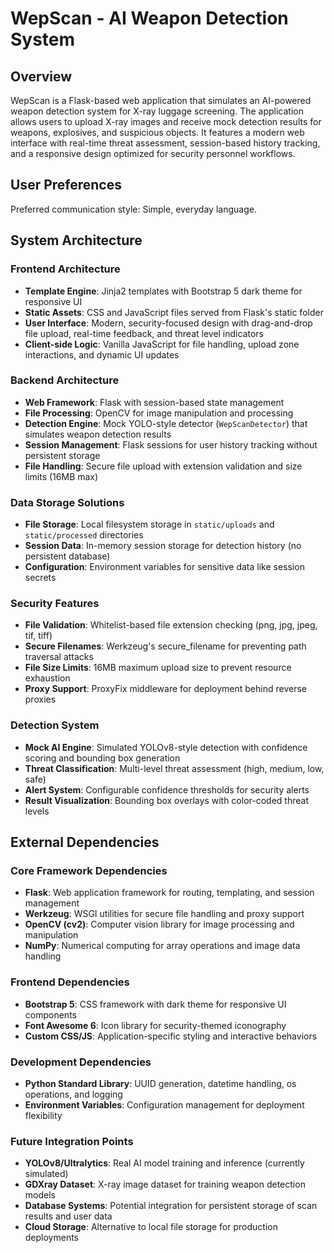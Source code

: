 # WepScan - AI Weapon Detection System

## Overview

WepScan is a Flask-based web application that simulates an AI-powered weapon detection system for X-ray luggage screening. The application allows users to upload X-ray images and receive mock detection results for weapons, explosives, and suspicious objects. It features a modern web interface with real-time threat assessment, session-based history tracking, and a responsive design optimized for security personnel workflows.

## User Preferences

Preferred communication style: Simple, everyday language.

## System Architecture

### Frontend Architecture
- **Template Engine**: Jinja2 templates with Bootstrap 5 dark theme for responsive UI
- **Static Assets**: CSS and JavaScript files served from Flask's static folder
- **User Interface**: Modern, security-focused design with drag-and-drop file upload, real-time feedback, and threat level indicators
- **Client-side Logic**: Vanilla JavaScript for file handling, upload zone interactions, and dynamic UI updates

### Backend Architecture
- **Web Framework**: Flask with session-based state management
- **File Processing**: OpenCV for image manipulation and processing
- **Detection Engine**: Mock YOLO-style detector (`WepScanDetector`) that simulates weapon detection results
- **Session Management**: Flask sessions for user history tracking without persistent storage
- **File Handling**: Secure file upload with extension validation and size limits (16MB max)

### Data Storage Solutions
- **File Storage**: Local filesystem storage in `static/uploads` and `static/processed` directories
- **Session Data**: In-memory session storage for detection history (no persistent database)
- **Configuration**: Environment variables for sensitive data like session secrets

### Security Features
- **File Validation**: Whitelist-based file extension checking (png, jpg, jpeg, tif, tiff)
- **Secure Filenames**: Werkzeug's secure_filename for preventing path traversal attacks
- **File Size Limits**: 16MB maximum upload size to prevent resource exhaustion
- **Proxy Support**: ProxyFix middleware for deployment behind reverse proxies

### Detection System
- **Mock AI Engine**: Simulated YOLOv8-style detection with confidence scoring and bounding box generation
- **Threat Classification**: Multi-level threat assessment (high, medium, low, safe)
- **Alert System**: Configurable confidence thresholds for security alerts
- **Result Visualization**: Bounding box overlays with color-coded threat levels

## External Dependencies

### Core Framework Dependencies
- **Flask**: Web application framework for routing, templating, and session management
- **Werkzeug**: WSGI utilities for secure file handling and proxy support
- **OpenCV (cv2)**: Computer vision library for image processing and manipulation
- **NumPy**: Numerical computing for array operations and image data handling

### Frontend Dependencies
- **Bootstrap 5**: CSS framework with dark theme for responsive UI components
- **Font Awesome 6**: Icon library for security-themed iconography
- **Custom CSS/JS**: Application-specific styling and interactive behaviors

### Development Dependencies
- **Python Standard Library**: UUID generation, datetime handling, os operations, and logging
- **Environment Variables**: Configuration management for deployment flexibility

### Future Integration Points
- **YOLOv8/Ultralytics**: Real AI model training and inference (currently simulated)
- **GDXray Dataset**: X-ray image dataset for training weapon detection models
- **Database Systems**: Potential integration for persistent storage of scan results and user data
- **Cloud Storage**: Alternative to local file storage for production deployments